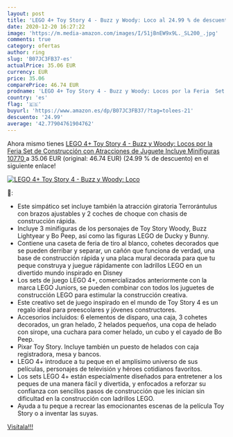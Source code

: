 ```yaml
---
layout: post
title: 'LEGO 4+ Toy Story 4 - Buzz y Woody: Loco al 24.99 % de descuento'
date: 2020-12-20 16:27:22
image: 'https://m.media-amazon.com/images/I/51jBnEW9x9L._SL200_.jpg'
comments: true
category: ofertas
author: ring
slug: 'B07JC3FB37-es'
actualPrice: 35.06 EUR
currency: EUR
price: 35.06
comparePrice: 46.74 EUR
prodname: 'LEGO 4+ Toy Story 4 - Buzz y Woody: Locos por la Feria  Set de Construcción con Atracciones de Juguete  Incluye Minifiguras  10770 '
country: 'es'
flag: '🇪🇸'
buyurl: 'https://www.amazon.es/dp/B07JC3FB37/?tag=tolees-21'
descuento: '24.99'
average: '42.77904761904762'
---
```


Ahora mismo tienes [LEGO 4+ Toy Story 4 - Buzz y Woody: Locos por la Feria  Set de Construcción con Atracciones de Juguete  Incluye Minifiguras  10770 ](https://www.amazon.es/dp/B07JC3FB37/?tag=tolees-21) a 35.06 EUR (original: 46.74 EUR) (24.99 %  de descuento) en el siguiente enlace!

[![LEGO 4+ Toy Story 4 - Buzz y Woody: Loco](https://m.media-amazon.com/images/I/51jBnEW9x9L._SL200_.jpg)](https://www.amazon.es/dp/B07JC3FB37/?tag=tolees-21)

🔎:

- Este simpático set incluye también la atracción giratoria Terrorántulus con brazos ajustables y 2 coches de choque con chasis de construcción rápida.
- Incluye 3 minifiguras de los personajes de Toy Story Woody, Buzz Lightyear y Bo Peep, así como las figuras LEGO de Ducky y Bunny.
- Contiene una caseta de feria de tiro al blanco, cohetes decorados que se pueden derribar y separar, un cañón que funciona de verdad, una base de construcción rápida y una placa mural decorada para que tu peque construya y juegue rápidamente con ladrillos LEGO en un divertido mundo inspirado en Disney
- Los sets de juego LEGO 4+, comercializados anteriormente con la marca LEGO Juniors, se pueden combinar con todos los juguetes de construcción LEGO para estimular la construcción creativa.
- Este creativo set de juego inspirado en el mundo de Toy Story 4 es un regalo ideal para preescolares y jóvenes constructores.
- Accesorios incluidos: 6 elementos de disparo, una caja, 3 cohetes decorados, un gran helado, 2 helados pequeños, una copa de helado con sirope, una cuchara para comer helado, un cubo y el cayado de Bo Peep.
- Pixar Toy Story. Incluye también un puesto de helados con caja registradora, mesa y bancos.
- LEGO 4+ introduce a tu peque en el amplísimo universo de sus películas, personajes de televisión y héroes cotidianos favoritos.
- Los sets LEGO 4+ están especialmente diseñados para entretener a los peques de una manera fácil y divertida, y enfocados a reforzar su confianza con sencillos pasos de construcción que les inician sin dificultad en la construcción con ladrillos LEGO.
- Ayuda a tu peque a recrear las emocionantes escenas de la película Toy Story o a inventar las suyas.

[Visítala!!!](https://www.amazon.es/dp/B07JC3FB37/?tag=tolees-21)
